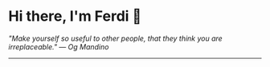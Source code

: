 <h1>Hi there, I'm Ferdi 👋</h1>

<p><em>
  "Make yourself so useful to other people, that they think you are irreplaceable." — Og Mandino
</em></p>

---
